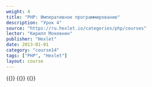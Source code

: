 ```yaml
---
weight: 4
title: "PHP: Императивное программирование"
description: "Урок 4"
source: "https://ru.hexlet.io/categories/php/courses"
lector: "Кирилл Мокевнин"
publisher: "Hexlet"
date: 2013-01-01
category: "course14"
tags: ["PHP", "Hexlet"]
layout: course
---
```

{{<players>}}
    {{<protonvideo d774c3dcd76c81c757fa431e8723d805>}}
{{</players>}}
